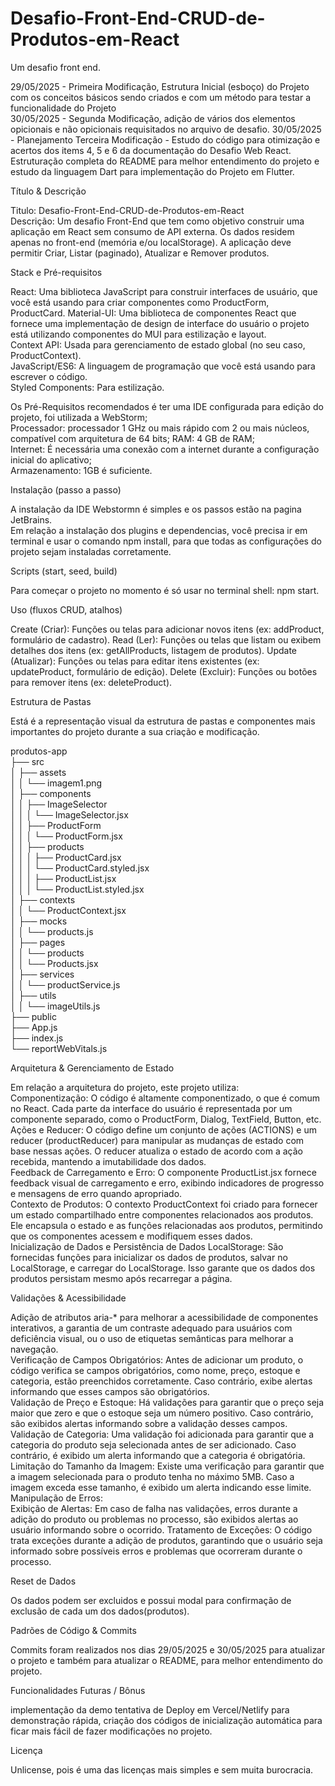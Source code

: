 # Desafio-Front-End-CRUD-de-Produtos-em-React
Um desafio front end.

29/05/2025 - Primeira Modificação, Estrutura Inicial (esboço) do Projeto com os conceitos básicos sendo criados e com um método para testar a funcionalidade do Projeto  
30/05/2025 - Segunda Modificação, adição de vários dos elementos opicionais e não opicionais requisitados no arquivo de desafio.
30/05/2025 - Planejamento Terceira Modificação - Estudo do código para otimização e acertos dos items 4, 5 e 6 da documentação do Desafio Web React. Estruturação completa do README para melhor entendimento do projeto e estudo da linguagem Dart para implementação do Projeto em Flutter.  
  
Título & Descrição  
  
Titulo: Desafio-Front-End-CRUD-de-Produtos-em-React  
Descrição: Um desafio Front-End que tem como objetivo construir uma aplicação em React sem consumo de API externa. Os dados residem apenas no front-end (memória e/ou localStorage). A aplicação deve permitir Criar, Listar (paginado), Atualizar e Remover produtos.  
  
Stack e Pré-requisitos  

React: Uma biblioteca JavaScript para construir interfaces de usuário, que você está usando para criar componentes como ProductForm, ProductCard.
Material-UI: Uma biblioteca de componentes React que fornece uma implementação de design de interface do usuário o projeto está utilizando componentes do MUI para estilização e layout.  
Context API: Usada para gerenciamento de estado global (no seu caso, ProductContext).  
JavaScript/ES6: A linguagem de programação que você está usando para escrever o código.  
Styled Components: Para estilização.  
  
Os Pré-Requisitos recomendados é ter uma IDE configurada para edição do projeto, foi utilizada a WebStorm;  
Processador: processador 1 GHz ou mais rápido com 2 ou mais núcleos, compatível com arquitetura de 64 bits; 
RAM: 4 GB de RAM;  
Internet: É necessária uma conexão com a internet durante a configuração inicial do aplicativo;  
Armazenamento: 1GB é suficiente.  
  
Instalação (passo a passo)  

A instalação da IDE Webstormn é simples e os passos estão na pagina JetBrains.  
Em relação a instalação dos plugins e dependencias, você precisa ir em terminal e usar o comando npm install, para que todas as configurações do projeto sejam instaladas corretamente.  
  
Scripts (start, seed, build)  
  
Para começar o projeto no momento é só usar no terminal shell: npm start.

Uso (fluxos CRUD, atalhos)  

Create (Criar): Funções ou telas para adicionar novos itens (ex: addProduct, formulário de cadastro).
Read (Ler): Funções ou telas que listam ou exibem detalhes dos itens (ex: getAllProducts, listagem de produtos).
Update (Atualizar): Funções ou telas para editar itens existentes (ex: updateProduct, formulário de edição).
Delete (Excluir): Funções ou botões para remover itens (ex: deleteProduct).  
  
Estrutura de Pastas  

Está é a representação visual da estrutura de pastas e componentes mais importantes do projeto durante a sua criação e modificação.  
  
produtos-app  
├── src  
│   ├── assets  
│   │   └── imagem1.png  
│   ├── components  
│   │   ├── ImageSelector  
│   │   │   └── ImageSelector.jsx  
│   │   ├── ProductForm  
│   │   │   └── ProductForm.jsx  
│   │   ├── products  
│   │   │   ├── ProductCard.jsx  
│   │   │   └── ProductCard.styled.jsx  
│   │   │   ├── ProductList.jsx  
│   │   │   └── ProductList.styled.jsx  
│   ├── contexts  
│   │   └── ProductContext.jsx  
│   ├── mocks  
│   │   └── products.js  
│   ├── pages  
│   │   └── products  
│   │       └── Products.jsx  
│   ├── services  
│   │   └── productService.js  
│   ├── utils  
│   │   └── imageUtils.js  
├── public  
├── App.js  
├── index.js  
└── reportWebVitals.js  
  
Arquitetura & Gerenciamento de Estado  
  
Em relação a arquitetura do projeto, este projeto utiliza:  
Componentização: O código é altamente componentizado, o que é comum no React. Cada parte da interface do usuário é representada por um componente separado, como o ProductForm, Dialog, TextField, Button, etc.  
Ações e Reducer: O código define um conjunto de ações (ACTIONS) e um reducer (productReducer) para manipular as mudanças de estado com base nessas ações. O reducer atualiza o estado de acordo com a ação recebida, mantendo a imutabilidade dos dados.  
Feedback de Carregamento e Erro: O componente ProductList.jsx fornece feedback visual de carregamento e erro, exibindo indicadores de progresso e mensagens de erro quando apropriado.  
Contexto de Produtos: O contexto ProductContext foi criado para fornecer um estado compartilhado entre componentes relacionados aos produtos. Ele encapsula o estado e as funções relacionadas aos produtos, permitindo que os componentes acessem e modifiquem esses dados.  
Inicialização de Dados e Persistência de Dados LocalStorage: São fornecidas funções para inicializar os dados de produtos, salvar no LocalStorage, e carregar do LocalStorage. Isso garante que os dados dos produtos persistam mesmo após recarregar a página.
    
Validações & Acessibilidade  
  
Adição de atributos aria-* para melhorar a acessibilidade de componentes interativos, a garantia de um contraste adequado para usuários com deficiência visual, ou o uso de etiquetas semânticas para melhorar a navegação.  
Verificação de Campos Obrigatórios: Antes de adicionar um produto, o código verifica se campos obrigatórios, como nome, preço, estoque e categoria, estão preenchidos corretamente. Caso contrário, exibe alertas informando que esses campos são obrigatórios.  
Validação de Preço e Estoque: Há validações para garantir que o preço seja maior que zero e que o estoque seja um número positivo. Caso contrário, são exibidos alertas informando sobre a validação desses campos.  
Validação de Categoria: Uma validação foi adicionada para garantir que a categoria do produto seja selecionada antes de ser adicionado. Caso contrário, é exibido um alerta informando que a categoria é obrigatória.  Limitação do Tamanho da Imagem: Existe uma verificação para garantir que a imagem selecionada para o produto tenha no máximo 5MB. Caso a imagem exceda esse tamanho, é exibido um alerta indicando esse limite.  
Manipulação de Erros:  
Exibição de Alertas: Em caso de falha nas validações, erros durante a adição do produto ou problemas no processo, são exibidos alertas ao usuário informando sobre o ocorrido. Tratamento de Exceções: O código trata exceções durante a adição de produtos, garantindo que o usuário seja informado sobre possíveis erros e problemas que ocorreram durante o processo.

Reset de Dados  
 
Os dados podem ser excluidos e possui modal para confirmação de exclusão de cada um dos dados(produtos).  
  
Padrões de Código & Commits  

Commits foram realizados nos dias 29/05/2025 e 30/05/2025 para atualizar o projeto e também para atualizar o README, para melhor entendimento do projeto.
  
Funcionalidades Futuras / Bônus  
  
implementação da demo tentativa de Deploy em Vercel/Netlify para demonstração rápida, criação dos códigos de inicialização automática para ficar mais fácil de fazer modificações no projeto.  
  
Licença  
  
Unlicense, pois é uma das licenças mais simples e sem muita burocracia.
